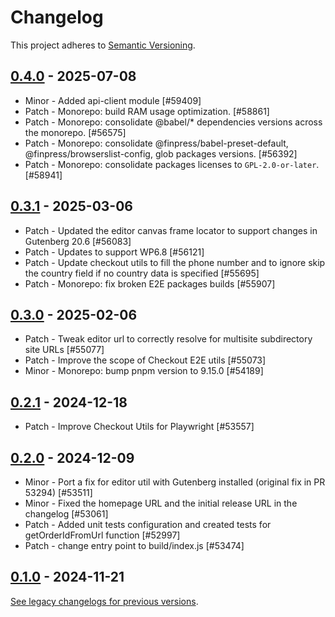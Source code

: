 # Changelog 

This project adheres to [Semantic Versioning](https://semver.org/spec/v2.0.0.html).

## [0.4.0](https://www.npmjs.com/package/@fincommerce/e2e-utils-playwright/v/0.4.0) - 2025-07-08 

-   Minor - Added api-client module [#59409]
-   Patch - Monorepo: build RAM usage optimization. [#58861]
-   Patch - Monorepo: consolidate @babel/* dependencies versions across the monorepo. [#56575]
-   Patch - Monorepo: consolidate @finpress/babel-preset-default, @finpress/browserslist-config, glob packages versions. [#56392]
-   Patch - Monorepo: consolidate packages licenses to `GPL-2.0-or-later`. [#58941]

## [0.3.1](https://www.npmjs.com/package/@fincommerce/e2e-utils-playwright/v/0.3.1) - 2025-03-06 

-   Patch - Updated the editor canvas frame locator to support changes in Gutenberg 20.6 [#56083]
-   Patch - Updates to support WP6.8 [#56121]
-   Patch - Update checkout utils to fill the phone number and to ignore skip the country field if no country data is specified [#55695]
-   Patch - Monorepo: fix broken E2E packages builds [#55907]

## [0.3.0](https://www.npmjs.com/package/@fincommerce/e2e-utils-playwright/v/0.3.0) - 2025-02-06 

-   Patch - Tweak editor url to correctly resolve for multisite subdirectory site URLs [#55077]
-   Patch - Improve the scope of Checkout E2E utils [#55073]
-   Minor - Monorepo: bump pnpm version to 9.15.0 [#54189]

## [0.2.1](https://www.npmjs.com/package/@fincommerce/e2e-utils-playwright/v/0.2.1) - 2024-12-18 

-   Patch - Improve Checkout Utils for Playwright [#53557]

## [0.2.0](https://www.npmjs.com/package/@fincommerce/e2e-utils-playwright/v/0.2.0) - 2024-12-09 

-   Minor - Port a fix for editor util with Gutenberg installed (original fix in PR 53294) [#53511]
-   Minor - Fixed the homepage URL and the initial release URL in the changelog [#53061]
-   Patch - Added unit tests configuration and created tests for getOrderIdFromUrl function [#52997]
-   Patch - change entry point to build/index.js [#53474]

## [0.1.0](https://www.npmjs.com/package/@fincommerce/e2e-utils-playwright/v/0.1.0) - 2024-11-21

[See legacy changelogs for previous versions](https://github.com/dieselfox1/fincommerce/blob/68581955106947918d2b17607a01bdfdf22288a9/packages/js/e2e-utils-playwright/CHANGELOG.md).
